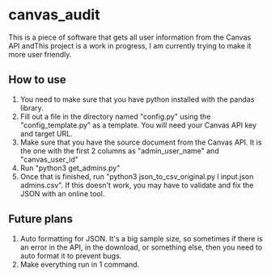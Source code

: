 # canvas_audit
This is a piece of software that gets all user information from the Canvas API andThis project is a work in progress, I am currently trying to make it more user friendly.


## How to use
1) You need to make sure that you have python installed with the pandas library.
2) Fill out a file in the directory named "config.py" using the "config_template.py" as a template. You will need your Canvas API key and target URL.
3) Make sure that you have the source document from the Canvas API. It is the one with the first 2 columns as "admin_user_name" and	"canvas_user_id"
4) Run "python3 get_admins.py" 
5) Once that is finished, run "python3 json_to_csv_original.py l input.json admins.csv". If this doesn't work, you may have to validate and fix the JSON with an online tool.

## Future plans
1) Auto formatting for JSON. It's a big sample size, so sometimes if there is an error in the API, in the download, or something else, then you need to auto format it to prevent bugs.
2) Make everything run in 1 command.
